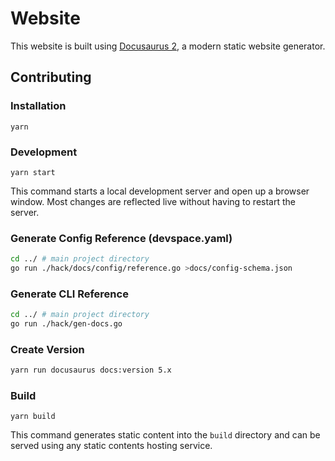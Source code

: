 # Website

This website is built using [Docusaurus 2](https://v2.docusaurus.io/), a modern static website generator.

## Contributing

### Installation

```
yarn
```

### Development
```
yarn start
```
This command starts a local development server and open up a browser window. Most changes are reflected live without having to restart the server.

### Generate Config Reference (devspace.yaml)
```bash
cd ../ # main project directory
go run ./hack/docs/config/reference.go >docs/config-schema.json
```

### Generate CLI Reference
```bash
cd ../ # main project directory
go run ./hack/gen-docs.go
```

### Create Version
```bash
yarn run docusaurus docs:version 5.x
```

### Build
```
yarn build
```
This command generates static content into the `build` directory and can be served using any static contents hosting service.
